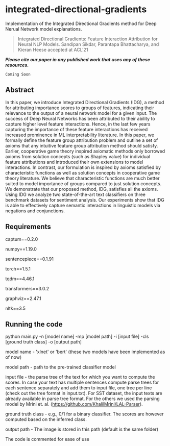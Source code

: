 # integrated-directional-gradients
Implementation of the Integrated Directional Gradients method for Deep Nerual Network model explanations.

> Integrated Directional Gradients: Feature Interaction Attribution for Neural NLP Models. Sandipan Sikdar, Parantapa Bhattacharya, and Kieran Heese accepted at ACL'21 

***Please cite our paper in any published work that uses any of these resources.***

~~~
Coming Soon
~~~

## Abstract

In this paper, we introduce Integrated Directional Gradients (IDG), a method for attributing importance scores to groups of features, indicating their relevance to the output of a neural network model for a given input. The success of Deep Neural Networks has been attributed to their ability to capture higher level feature interactions. Hence, in the last few years capturing the importance of these feature interactions has received increased prominence in ML interpretability literature. In this paper, we formally define the feature group attribution problem and outline a set of axioms that any intuitive feature group attribution method should satisfy. Earlier, cooperative game theory inspired axiomatic methods only borrowed axioms from solution concepts (such as Shapley value) for individual feature attributions and introduced their own extensions to model interactions. In contrast, our formulation is inspired by axioms satisfied by characteristic functions as well as solution concepts in cooperative game theory literature. We believe that characteristic functions are much better suited to model importance of groups compared to just solution concepts. We demonstrate that our proposed method, IDG, satisfies all the axioms. Using IDG we analyze two state-of-the-art text classifiers on three benchmark datasets for sentiment analysis. Our experiments show that IDG is able to effectively capture semantic interactions in linguistic models via negations and conjunctions.

## Requirements
  
captum==0.2.0

numpy==1.19.0

sentencepiece==0.1.91

torch==1.5.1

tqdm==4.46.1

transformers==3.0.2

graphviz==2.47.1

nltk==3.5

## Running the code

python main.py -n [model name] -mp [model path] -i [input file] -cls [ground truth class] -o [output path]

model name - 'xlnet' or 'bert' (these two models have been implemented as of now)

model path - path to the pre-trained classifier model

input file - the parse tree of the text for which you want to compute the scores. In case your text has multiple sentences compute parse trees for each sentence separately and add them to input file, one tree per line (check out the tree format in input.txt). For SST dataset, the input texts are already available in parse tree format. For the others we used the parsing model by Mrini et. al. (https://github.com/KhalilMrini/LAL-Parser).

ground truth class - e.g., 0/1 for a binary classifier. The scores are however computed based on the inferred class.

output path - The image is stored in this path (default is the same folder)

The code is commented for ease of use